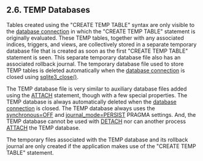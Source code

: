 ## 2\.6\. TEMP Databases


Tables created using the "CREATE TEMP TABLE" syntax are only
visible to the [database connection](c3ref/sqlite3.html) in which the "CREATE TEMP TABLE"
statement is originally evaluated. These TEMP tables, together
with any associated indices, triggers, and views, are collectively
stored in a separate temporary database file that is created as
soon as the first "CREATE TEMP TABLE" statement is seen.
This separate temporary database file also has an associated
rollback journal.
The temporary database file used to store TEMP tables is deleted
automatically when the [database connection](c3ref/sqlite3.html) is closed
using [sqlite3\_close()](c3ref/close.html).




The TEMP database file is very similar to auxiliary database
files added using the [ATTACH](lang_attach.html) statement, though with a few
special properties.
The TEMP database is always automatically deleted when the
[database connection](c3ref/sqlite3.html) is closed.
The TEMP database always uses the
[synchronous\=OFF](pragma.html#pragma_synchronous) and [journal\_mode\=PERSIST](pragma.html#pragma_journal_mode)
PRAGMA settings.
And, the TEMP database cannot be used with [DETACH](lang_detach.html) nor can
another process [ATTACH](lang_attach.html) the TEMP database.




The temporary files associated with the TEMP database and its
rollback journal are only created if the application makes use
of the "CREATE TEMP TABLE" statement.




